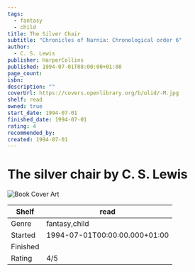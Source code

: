 ```yaml
---
tags:
  - fantasy
  - child
title: The Silver Chair
subtitle: "Chronicles of Narnia: Chronological order 6"
author:
  - C. S. Lewis
publisher: HarperCollins
published: 1994-07-01T08:00:00+01:00
page_count: 
isbn: 
description: ""
coverUrl: https://covers.openlibrary.org/b/olid/-M.jpg
shelf: read
owned: true
start_date: 1994-07-01
finished_date: 1994-07-01
rating: 4
recommended_by: 
created: 1994-07-01
---
```


# The silver chair by C. S. Lewis

![Book Cover Art](https://covers.openlibrary.org/b/olid/-M.jpg)

| Shelf | read |
| --- | --- |
| Genre | fantasy,child |
| Started | 1994-07-01T00:00:00.000+01:00 |
| Finished |  |
| Rating | 4/5 |

